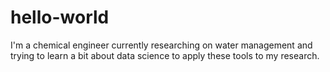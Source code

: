 # hello-world
I'm a chemical engineer currently researching on water management and trying to learn a bit about data science to apply these tools to my research.
